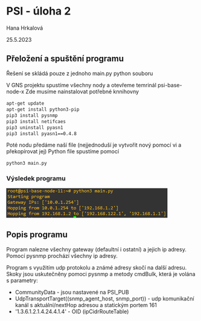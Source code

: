 # PSI - úloha 2
Hana Hrkalová

25.5.2023

## Přeložení a spuštění programu
Řešení se skládá pouze z jednoho main.py python souboru

V GNS projektu spustíme všechny nody a otevřeme temrinál psi-base-node-x
Zde musíme nainstalovat potřebné knnihovny

    apt-get update
    apt-get install python3-pip
    pip3 install pysnmp
    pip3 install netifcaes
    pip3 uninstall pyasn1
    pip3 install pyasn1==0.4.8

Poté nodu předáme naší file (nejjednoduší je vytvořit nový pomocí vi a překopírovat jej)
Python file spustíme pomocí 

    python3 main.py



### Výsledek programu
![Show output](./main.png)

## Popis programu

Program nalezne všechny gateway (defaultní i ostatní) a jejich ip adresy.  Pomocí pysnmp prochází všechny ip adresy.

Program s využitím udp protokolu a známé adresy skočí na další adresu. Skoky jsou uskutečněny pomoci pysnmp a metody cmdBulk, která je volána s parametry:
 - CommunityData -  jsou nastavené na PSI_PUB
 - UdpTransportTarget((snmp_agent_host, snmp_port)) - udp komunikační kanál s aktuální/nextHop adresou a statickým portem 161
 - '1.3.6.1.2.1.4.24.4.1.4' - OID (ipCidrRouteTable)